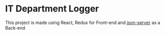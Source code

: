 # IT Department Logger

This project is made using React, Redux for Front-end and [json-server](https://github.com/typicode/json-server) as a Back-end
